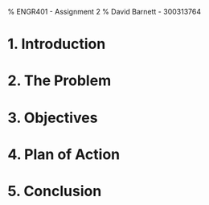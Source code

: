 % ENGR401 - Assignment 2
% David Barnett - 300313764

<!--
This is a proposal for a case study into the failure of the 2nd Mt. Victoria tunnel in Wellington.

Topic must address two points:

 * Assess the social, cultural, legal, health & safety, environmental and
   sustainability implications of their engineering work, and identify
   and justify specific actions to address issues;  

Topic: the failure of the 2nd Mt. Vic tunnel plan
-->

# 1. Introduction

# 2. The Problem

# 3. Objectives

# 4. Plan of Action

# 5. Conclusion 
